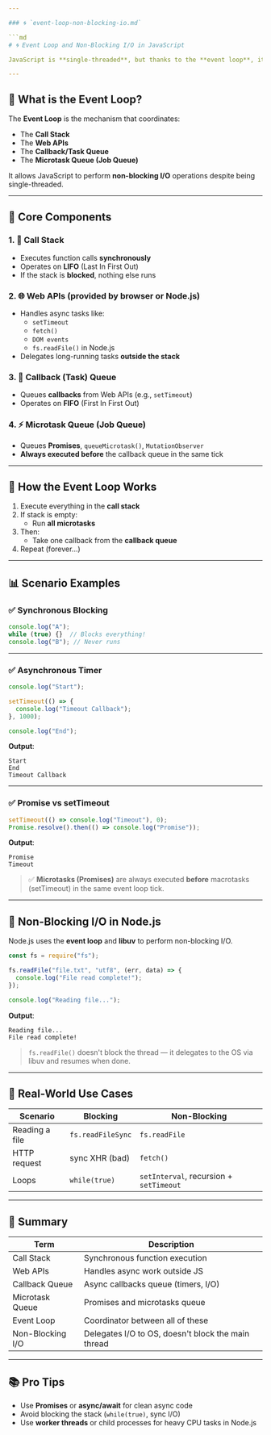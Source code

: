 ```yaml
---

### 🌀 `event-loop-non-blocking-io.md`

```md
# 🌀 Event Loop and Non-Blocking I/O in JavaScript

JavaScript is **single-threaded**, but thanks to the **event loop**, it can handle **asynchronous operations** like I/O, timers, and HTTP requests efficiently.

---
```


## 🔁 What is the Event Loop?

The **Event Loop** is the mechanism that coordinates:
- The **Call Stack**
- The **Web APIs**
- The **Callback/Task Queue**
- The **Microtask Queue (Job Queue)**

It allows JavaScript to perform **non-blocking I/O** operations despite being single-threaded.

---

## 🧱 Core Components

### 1. 🧠 Call Stack

- Executes function calls **synchronously**
- Operates on **LIFO** (Last In First Out)
- If the stack is **blocked**, nothing else runs

### 2. 🌐 Web APIs (provided by browser or Node.js)

- Handles async tasks like:
  - `setTimeout`
  - `fetch()`
  - `DOM events`
  - `fs.readFile()` in Node.js
- Delegates long-running tasks **outside the stack**

### 3. 📩 Callback (Task) Queue

- Queues **callbacks** from Web APIs (e.g., `setTimeout`)
- Operates on **FIFO** (First In First Out)

### 4. ⚡ Microtask Queue (Job Queue)

- Queues **Promises**, `queueMicrotask()`, `MutationObserver`
- **Always executed before** the callback queue in the same tick

---

## 🔄 How the Event Loop Works

1. Execute everything in the **call stack**
2. If stack is empty:
   - Run **all microtasks**
3. Then:
   - Take one callback from the **callback queue**
4. Repeat (forever...)

---

## 📊 Scenario Examples

### ✅ Synchronous Blocking

```js
console.log("A");
while (true) {}  // Blocks everything!
console.log("B"); // Never runs
```

---

### ✅ Asynchronous Timer

```js
console.log("Start");

setTimeout(() => {
  console.log("Timeout Callback");
}, 1000);

console.log("End");
```

**Output**:
```
Start
End
Timeout Callback
```

---

### ✅ Promise vs setTimeout

```js
setTimeout(() => console.log("Timeout"), 0);
Promise.resolve().then(() => console.log("Promise"));
```

**Output**:
```
Promise
Timeout
```

> ✅ **Microtasks (Promises)** are always executed **before** macrotasks (setTimeout) in the same event loop tick.

---

## 🔌 Non-Blocking I/O in Node.js

Node.js uses the **event loop** and **libuv** to perform non-blocking I/O.

```js
const fs = require("fs");

fs.readFile("file.txt", "utf8", (err, data) => {
  console.log("File read complete!");
});

console.log("Reading file...");
```

**Output**:
```
Reading file...
File read complete!
```

> `fs.readFile()` doesn't block the thread — it delegates to the OS via libuv and resumes when done.

---

## 🧪 Real-World Use Cases

| Scenario | Blocking | Non-Blocking |
|----------|----------|--------------|
| Reading a file | `fs.readFileSync` | `fs.readFile` |
| HTTP request | sync XHR (bad) | `fetch()` |
| Loops | `while(true)` | `setInterval`, recursion + `setTimeout` |

---

## 🧠 Summary

| Term | Description |
|------|-------------|
| Call Stack | Synchronous function execution |
| Web APIs | Handles async work outside JS |
| Callback Queue | Async callbacks queue (timers, I/O) |
| Microtask Queue | Promises and microtasks queue |
| Event Loop | Coordinator between all of these |
| Non-Blocking I/O | Delegates I/O to OS, doesn't block the main thread |

---

## 📚 Pro Tips

- Use **Promises** or **async/await** for clean async code
- Avoid blocking the stack (`while(true)`, sync I/O)
- Use **worker threads** or child processes for heavy CPU tasks in Node.js

```

